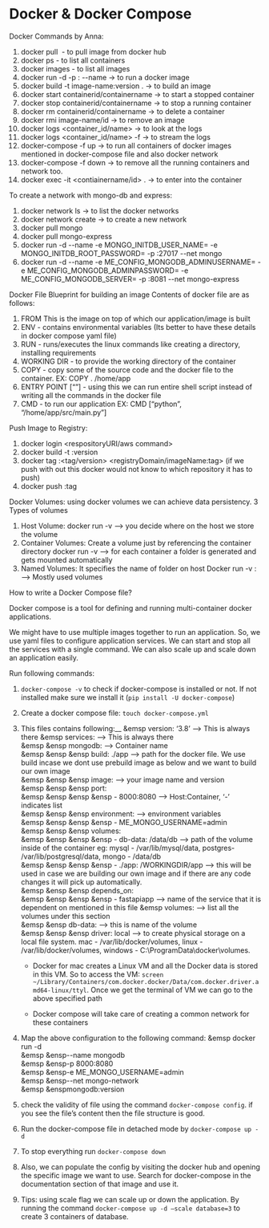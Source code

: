 # Docker & Docker Compose

Docker Commands by Anna:

1. docker pull <image name> - to pull image from docker hub
2. docker ps - to list all containers
3. docker images - to list all images
4. docker run -d -p <destination-port-no>:<source-port-no> --name <give-it-a-name> <image-name> -> to run a docker image
5. docker build -t image-name:version . -> to build an image
6. docker start containerid/containername -> to start a stopped container
7. docker stop containerid/containername -> to stop a running container
8. docker rm containerid/containername -> to delete a container
9. docker rmi image-name/id -> to remove an image
10. docker logs <container_id/name> -> to look at the logs
11. docker logs <container_id/name> -f -> to stream the logs
12. docker-compose -f <yaml-file-name> up -> to run all containers of docker images mentioned in docker-compose file and also docker network
13. docker-compose -f <yaml-file-name> down -> to remove all the running containers and network too.
14. docker exec -it <contiainername/id> . -> to enter into the container

To create a network with mongo-db and express:
1. docker network ls -> to list the docker networks
2. docker network create <name> -> to create a new network
3. docker pull mongo
4. docker pull mongo-express
5. docker run -d --name <containername> -e MONGO_INITDB_USER_NAME=<username> -e MONGO_INITDB_ROOT_PASSWORD=<password> -p <destinationport>:27017 --net <network-name> mongo
6. docker run -d --name <containername> -e ME_CONFIG_MONGODB_ADMINUSERNAME=<username> -e ME_CONFIG_MONGODB_ADMINPASSWORD=<password> -e ME_CONFIG_MONGODB_SERVER=<container-name-of-mongodb> -p <destinationport>:8081 --net <network-name> mongo-express

Docker File
Blueprint for building an image
Contents of docker file are as follows:
1. FROM <baseimage> This is the image on top of which our application/image is built
2. ENV - contains environmental variables (Its better to have these details in docker compose yaml file)
3. RUN - runs/executes the linux commands like creating a directory, installing requirements
4. WORKING DIR - to provide the working directory of the container
5. COPY - copy some of the source code and the docker file to the container. EX: COPY . /home/app
6. ENTRY POINT [“<filename>”] - using this we can run entire shell script instead of writing all the commands in the docker file
7. CMD - to run our application EX: CMD [“python”, “/home/app/src/main.py”]

Push Image to Registry:
1. docker login <respositoryURI/aws command>
2. docker build -t <image-name>:version
3. docker tag <image-that-you-want-to-rename>:<tag/version> <registryDomain/imageName:tag> (if we push with out this docker would not know to which repository it has to push)
4. docker push <name of new image created>:tag

Docker Volumes: using docker volumes we can achieve data persistency. 
 3 Types of volumes
1. Host Volume: docker run -v <host directory:container directory> —> you decide where on the host we store the volume
2.  Container Volumes: Create a volume just by referencing the container directory docker run -v <container directory> —> for each container a folder is generated and gets mounted automatically
3. Named Volumes: It specifies the name of folder on host Docker run -v <folder-name>:<container-directory>  —> Mostly used volumes

How to write a Docker Compose file?

Docker compose is a tool for defining and running multi-container docker applications. 

We might have to use multiple images together to run an application. So, we use yaml files to configure application services. We can start and stop all the services with a single command. We can also scale up and scale down an application easily.

Run following commands:
1. `docker-compose -v` to check if docker-compose is installed or not. If not installed make sure we install it (`pip install -U docker-compose`)
2. Create a docker compose file: `touch docker-compose.yml`
3. This files contains following:__
    &emsp version: ‘3.8’   —> This is always there 
    &emsp services:    —> This is always there   
        &emsp &ensp mongodb:   —> Container name      
            &emsp &ensp &ensp build: ./app   —> path for the docker file. We use build incase we dont use prebuild image as below and we want to build our own image    
            &emsp &ensp &ensp image:     —> your image name and version     
            &emsp &ensp &ensp port:        
                &emsp &ensp &ensp &ensp - 8000:8080   —> Host:Container, ‘-’ indicates list  
            &emsp &ensp &ensp environment:    —> environment variables       
                &emsp &ensp &ensp &ensp - ME_MONGO_USERNAME=admin     
            &emsp &ensp &ensp volumes:       
                &emsp &ensp &ensp &ensp - db-data: /data/db       —> path of the volume inside of the container eg: mysql - /var/lib/mysql/data, postgres- /var/lib/postgresql/data, mongo - /data/db       
                &emsp &ensp &ensp &ensp - ./app: /WORKINGDIR/app  —> this will be used in case we are building our own image and if there are any code changes it will pick up automatically.     
            &emsp &ensp &ensp depends_on:       
                &emsp &ensp &ensp &ensp - fastapiapp   —> name of the service that it is dependent on mentioned in this file 
    &emsp volumes:   —> list all the volumes under this section   
        &emsp &ensp db-data:    --> this is name of the volume     
            &emsp &ensp &ensp driver: local   —> to create physical storage on a local file system. mac - /var/lib/docker/volumes, linux - /var/lib/docker/volumes, windows - C:\ProgramData\docker\volumes. 
            
    * Docker for mac creates a Linux VM and all the Docker data is stored in this VM. So to access the VM: `screen ~/Library/Containers/com.docker.docker/Data/com.docker.driver.amd64-linux/ttyl`. Once we get the terminal of VM we can go to the above specified path    
    
    * Docker compose will take care of creating a common network for these containers
4. Map the above configuration to the following command:
    &emsp docker run -d \
        &emsp &ensp--name mongodb \
        &emsp &ensp-p 8000:8080 \
        &emsp &ensp-e ME_MONGO_USERNAME=admin \
        &emsp &ensp--net mongo-network \
        &emsp &enspmongodb:version <imagename goes here>
5. check the validity of file using the command `docker-compose config`. if you see the file’s content then the file structure is good.
6. Run the docker-compose file in detached mode by `docker-compose up -d`
7. To stop everything run `docker-compose down`
8. Also, we can populate the config by visiting the docker hub and opening the specific image we want to use. Search for docker-compose in the documentation section of that image and use it.
9. Tips: using scale flag we can scale up or down the application. By running the command `docker-compose up -d —scale database=3` to create 3 containers of database.
